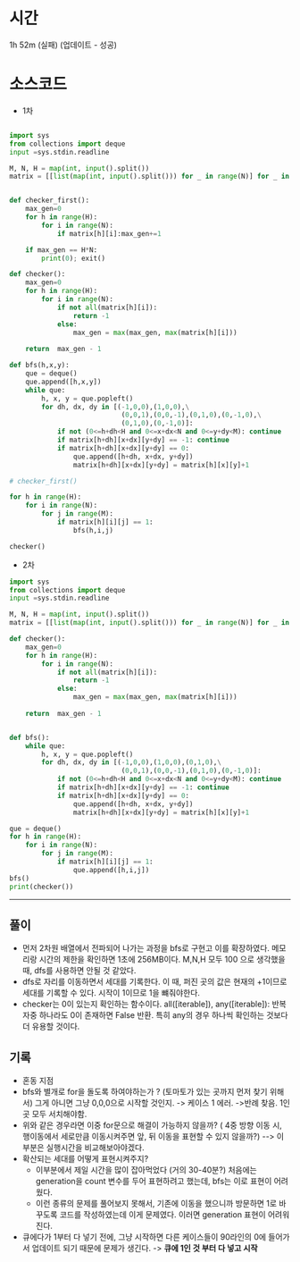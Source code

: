 # 시간
1h 52m  (실패) 
(업데이트 - 성공)

# 소스코드
- 1차
```python

import sys
from collections import deque
input =sys.stdin.readline

M, N, H = map(int, input().split())
matrix = [[list(map(int, input().split())) for _ in range(N)] for _ in range(H)]


def checker_first():
    max_gen=0
    for h in range(H):
        for i in range(N):
            if matrix[h][i]:max_gen+=1

    if max_gen == H*N:
        print(0); exit()

def checker():
    max_gen=0
    for h in range(H):
        for i in range(N):
            if not all(matrix[h][i]):
                return -1
            else:
                max_gen = max(max_gen, max(matrix[h][i]))
    
    return  max_gen - 1

def bfs(h,x,y):
    que = deque()
    que.append([h,x,y])
    while que:
        h, x, y = que.popleft()
        for dh, dx, dy in [(-1,0,0),(1,0,0),\
                            (0,0,1),(0,0,-1),(0,1,0),(0,-1,0),\
                            (0,1,0),(0,-1,0)]:
            if not (0<=h+dh<H and 0<=x+dx<N and 0<=y+dy<M): continue
            if matrix[h+dh][x+dx][y+dy] == -1: continue      
            if matrix[h+dh][x+dx][y+dy] == 0:
                que.append([h+dh, x+dx, y+dy])
                matrix[h+dh][x+dx][y+dy] = matrix[h][x][y]+1

# checker_first()

for h in range(H):
    for i in range(N):
        for j in range(M):
            if matrix[h][i][j] == 1:
                bfs(h,i,j)

checker()

```
- 2차 
```python
import sys
from collections import deque
input =sys.stdin.readline

M, N, H = map(int, input().split())
matrix = [[list(map(int, input().split())) for _ in range(N)] for _ in range(H)]

def checker():
    max_gen=0
    for h in range(H):
        for i in range(N):
            if not all(matrix[h][i]):
                return -1
            else:
                max_gen = max(max_gen, max(matrix[h][i]))
    
    return  max_gen - 1


def bfs():
    while que:
        h, x, y = que.popleft()
        for dh, dx, dy in [(-1,0,0),(1,0,0),(0,1,0),\
                            (0,0,1),(0,0,-1),(0,1,0),(0,-1,0)]:
            if not (0<=h+dh<H and 0<=x+dx<N and 0<=y+dy<M): continue
            if matrix[h+dh][x+dx][y+dy] == -1: continue      
            if matrix[h+dh][x+dx][y+dy] == 0:
                que.append([h+dh, x+dx, y+dy])
                matrix[h+dh][x+dx][y+dy] = matrix[h][x][y]+1

que = deque()
for h in range(H):
    for i in range(N):
        for j in range(M):
            if matrix[h][i][j] == 1:
                que.append([h,i,j])
bfs()    
print(checker())
```

---
## 풀이
- 먼저 2차원 배열에서 전파되어 나가는 과정을 bfs로 구현고 이를 확장하였다. 메모리랑 시간의 제한을 확인하면 1초에 256MB이다. M,N,H 모두 100 으로 생각했을 때, dfs를 사용하면 안될 것 같았다.
- dfs로 자리를 이동하면서 세대를 기록한다. 이 때, 퍼진 곳의 값은 현재의 +1이므로 세대를 기록할 수 있다. 시작이 1이므로 1을 뺴줘야한다. 
- checker는 0이 있는지 확인하는 함수이다. all([iterable]), any([iterable]): 반복자중 하나라도 0이 존재하면 False 반환. 특히 any의 경우 하나씩 확인하는 것보다 더 유용할 것이다.

## 기록
- 혼동 지점
 - bfs와 별개로 for을 돌도록 하여야하는가 ? (토마토가 있는 곳까지 먼저 찾기 위해서) 그게 아니면 그냥 0,0,0으로 시작할 것인지. -> 케이스 1 에러. ->반례 찾음. 1인 곳 모두 서치해야함.
  - 위와 같은 경우라면 이중 for문으로 해결이 가능하지 않을까? ( 4중 방향 이동 시, 행이동에서 세로만큼 이동시켜주면 앞, 뒤 이동을 표현할 수 있지 않을까?)
  --> 이 부분은 실행시간을 비교해보아야겠다.
 - 확산되는 세대를 어떻게 표현시켜주지? 
   - 이부분에서 제일 시간을 많이 잡아먹었다 (거의 30-40분?) 처음에는 generation을 count 변수를 두어 표현하려고 했는데, bfs는 이로 표현이 어려웠다. 
    - 이런 종류의 문제를 풀어보지 못해서, 기존에 이동을 했으니까 방문하면 1로 바꾸도록 코드를 작성하였는데 이게 문제였다. 이러면 generation 표현이 어려워진다. 
- 큐에다가 1부터 다 넣기 전에, 그냥 시작하면 다른 케이스들이 90라인의 0에 들어가서 업데이트 되기 때문에 문제가 생긴다. -> **큐에 1인 것 부터 다 넣고 시작** 
     
